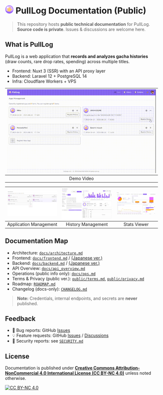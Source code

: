 # <img src="./public/images/pulllog-icon.svg" height="28" width="auto"> PullLog Documentation (Public)

> This repository hosts **public technical documentation** for PullLog.  
> **Source code is private**. Issues & discussions are welcome here.

## What is PullLog
PullLog is a web application that **records and analyzes gacha histories** (draw counts, rare drop rates, spending) across multiple titles.

- Frontend: Nuxt 3 (SSR) with an API proxy layer
- Backend: Laravel 12 + PostgreSQL 14
- Infra: Cloudflare Workers + VPS

| ![Demo Video](./public/video/demo-v1.gif "Demo Video") |
|:---:|
| Demo Video |

| ![Application Management](./public/images/gallery-image1.webp "Apps") | ![History Management](./public/images/gallery-image2.webp "History") | ![Stats Viewer](./public/images/gallery-image3.webp "Stats") |
|:---:|:---:|:---:|
| Application Management | History Management  | Stats Viewer |

## Documentation Map
- Architecture: [`docs/architecture.md`](docs/architecture.md)
- Frontend: [`docs/frontend.md`](docs/frontend.md) / [(Japanese ver.)](docs/frontend_ja.md)
- Backend: [`docs/backend.md`](docs/backend.md) / [(Japanese ver.)](docs/backend_ja.md)
- API Overview: [`docs/api_overview.md`](docs/api/overview.md)
- Operations (public info only): [`docs/ops.md`](docs/ops.md)
- Terms & Privacy (public ver.): [`public/terms.md`](public/terms.md), [`public/privacy.md`](public/privacy.md)
- Roadmap: [`ROADMAP.md`](ROADMAP.md)
- Changelog (docs-only): [`CHANGELOG.md`](CHANGELOG.md)

> **Note:** Credentials, internal endpoints, and secrets are **never** published.

## Feedback
- 🐞 Bug reports: GitHub [Issues](https://github.com/magicmethods/pulllog-docs/issues)
- 💡 Feature requests: GitHub [Issues](https://github.com/magicmethods/pulllog-docs/issues) / [Discussions](https://github.com/magicmethods/pulllog-docs/discussions)
- 🔐 Security reports: see [`SECURITY.md`](SECURITY.md)

## License
Documentation is published under [**Creative Commons Attribution-NonCommercial 4.0 International License (CC BY-NC 4.0)**](https://creativecommons.org/licenses/by-nc/4.0/) unless noted otherwise.

[![CC BY-NC 4.0](https://licensebuttons.net/l/by-nc/4.0/80x15.png)](https://creativecommons.org/licenses/by-nc/4.0/)
